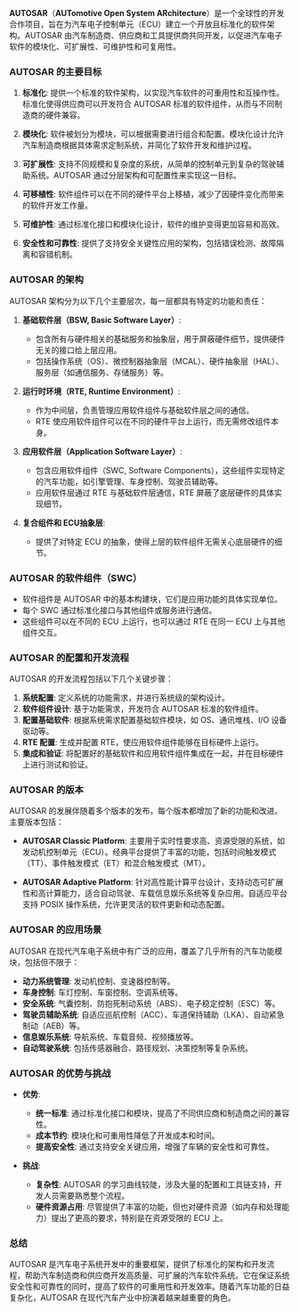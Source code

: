 **AUTOSAR**（**AUTomotive Open System ARchitecture**）是一个全球性的开发合作项目，旨在为汽车电子控制单元（ECU）建立一个开放且标准化的软件架构。AUTOSAR 由汽车制造商、供应商和工具提供商共同开发，以促进汽车电子软件的模块化、可扩展性、可维护性和可复用性。

### **AUTOSAR 的主要目标**
1. **标准化**: 提供一个标准的软件架构，以实现汽车软件的可重用性和互操作性。标准化使得供应商可以开发符合 AUTOSAR 标准的软件组件，从而与不同制造商的硬件兼容。

2. **模块化**: 软件被划分为模块，可以根据需要进行组合和配置。模块化设计允许汽车制造商根据具体需求定制系统，并简化了软件开发和维护过程。

3. **可扩展性**: 支持不同规模和复杂度的系统，从简单的控制单元到复杂的驾驶辅助系统。AUTOSAR 通过分层架构和可配置性来实现这一目标。

4. **可移植性**: 软件组件可以在不同的硬件平台上移植，减少了因硬件变化而带来的软件开发工作量。

5. **可维护性**: 通过标准化接口和模块化设计，软件的维护变得更加容易和高效。

6. **安全性和可靠性**: 提供了支持安全关键性应用的架构，包括错误检测、故障隔离和容错机制。

### **AUTOSAR 的架构**
AUTOSAR 架构分为以下几个主要层次，每一层都具有特定的功能和责任：

1. **基础软件层（BSW, Basic Software Layer）**:
   - 包含所有与硬件相关的基础服务和抽象层，用于屏蔽硬件细节，提供硬件无关的接口给上层应用。
   - 包括操作系统（OS）、微控制器抽象层（MCAL）、硬件抽象层（HAL）、服务层（如通信服务、存储服务）等。

2. **运行时环境（RTE, Runtime Environment）**:
   - 作为中间层，负责管理应用软件组件与基础软件层之间的通信。
   - RTE 使应用软件组件可以在不同的硬件平台上运行，而无需修改组件本身。

3. **应用软件层（Application Software Layer）**:
   - 包含应用软件组件（SWC, Software Components），这些组件实现特定的汽车功能，如引擎管理、车身控制、驾驶员辅助等。
   - 应用软件层通过 RTE 与基础软件层通信，RTE 屏蔽了底层硬件的具体实现细节。

4. **复合组件和 ECU抽象层**:
   - 提供了对特定 ECU 的抽象，使得上层的软件组件无需关心底层硬件的细节。

### **AUTOSAR 的软件组件（SWC）**
- 软件组件是 AUTOSAR 中的基本构建块，它们是应用功能的具体实现单位。
- 每个 SWC 通过标准化接口与其他组件或服务进行通信。
- 这些组件可以在不同的 ECU 上运行，也可以通过 RTE 在同一 ECU 上与其他组件交互。

### **AUTOSAR 的配置和开发流程**
AUTOSAR 的开发流程包括以下几个关键步骤：

1. **系统配置**: 定义系统的功能需求，并进行系统级的架构设计。
2. **软件组件设计**: 基于功能需求，开发符合 AUTOSAR 标准的软件组件。
3. **配置基础软件**: 根据系统需求配置基础软件模块，如 OS、通讯堆栈、I/O 设备驱动等。
4. **RTE 配置**: 生成并配置 RTE，使应用软件组件能够在目标硬件上运行。
5. **集成和验证**: 将配置好的基础软件和应用软件组件集成在一起，并在目标硬件上进行测试和验证。

### **AUTOSAR 的版本**
AUTOSAR 的发展伴随着多个版本的发布，每个版本都增加了新的功能和改进。主要版本包括：

- **AUTOSAR Classic Platform**: 主要用于实时性要求高、资源受限的系统，如发动机控制单元（ECU）。经典平台提供了丰富的功能，包括时间触发模式（TT）、事件触发模式（ET）和混合触发模式（MT）。
  
- **AUTOSAR Adaptive Platform**: 针对高性能计算平台设计，支持动态可扩展性和高计算能力，适合自动驾驶、车载信息娱乐系统等复杂应用。自适应平台支持 POSIX 操作系统，允许更灵活的软件更新和动态配置。

### **AUTOSAR 的应用场景**
AUTOSAR 在现代汽车电子系统中有广泛的应用，覆盖了几乎所有的汽车功能模块，包括但不限于：

- **动力系统管理**: 发动机控制、变速器控制等。
- **车身控制**: 车灯控制、车窗控制、空调系统等。
- **安全系统**: 气囊控制、防抱死制动系统（ABS）、电子稳定控制（ESC）等。
- **驾驶员辅助系统**: 自适应巡航控制（ACC）、车道保持辅助（LKA）、自动紧急制动（AEB）等。
- **信息娱乐系统**: 导航系统、车载音频、视频播放等。
- **自动驾驶系统**: 包括传感器融合、路径规划、决策控制等复杂系统。

### **AUTOSAR 的优势与挑战**
- **优势**:
  - **统一标准**: 通过标准化接口和模块，提高了不同供应商和制造商之间的兼容性。
  - **成本节约**: 模块化和可重用性降低了开发成本和时间。
  - **提高安全性**: 通过支持安全关键应用，增强了车辆的安全性和可靠性。

- **挑战**:
  - **复杂性**: AUTOSAR 的学习曲线较陡，涉及大量的配置和工具链支持，开发人员需要熟悉整个流程。
  - **硬件资源占用**: 尽管提供了丰富的功能，但也对硬件资源（如内存和处理能力）提出了更高的要求，特别是在资源受限的 ECU 上。

### **总结**
AUTOSAR 是汽车电子系统开发中的重要框架，提供了标准化的架构和开发流程，帮助汽车制造商和供应商开发高质量、可扩展的汽车软件系统。它在保证系统安全性和可靠性的同时，提高了软件的可重用性和开发效率。随着汽车功能的日益复杂化，AUTOSAR 在现代汽车产业中扮演着越来越重要的角色。